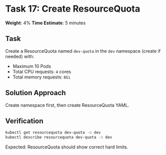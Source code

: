 # Task 17: Create ResourceQuota

**Weight**: 4%
**Time Estimate**: 5 minutes

## Task

Create a ResourceQuota named `dev-quota` in the `dev` namespace (create if needed) with:
- Maximum 10 Pods
- Total CPU requests: `4` cores
- Total memory requests: `8Gi`

## Solution Approach

Create namespace first, then create ResourceQuota YAML.

## Verification

```bash
kubectl get resourcequota dev-quota -n dev
kubectl describe resourcequota dev-quota -n dev
```

Expected: ResourceQuota should show correct hard limits.
